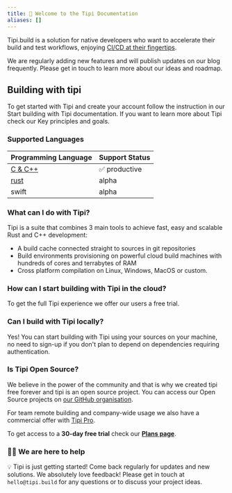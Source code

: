 ```yaml
---
title: 👋 Welcome to the Tipi Documentation
aliases: []
---
```


Tipi.build is a solution for native developers who want to accelerate their build and test workflows, enjoying [CI/CD at their fingertips](/explore/ci-cd-at-fingertips).

We are regularly adding new features and will publish updates on our blog frequently. Please get in touch to learn more about our ideas and roadmap.

## Building with tipi 
To get started with Tipi and create your account follow the instruction in our Start building with Tipi documentation.
If you want to learn more about Tipi check our Key principles and goals.

### Supported Languages
| Programming Language | Support Status |
|----------------------|----------------|
| [C & C++](/documentation/0050-getting-started-cpp)          | ✅ <span class="tag is-success">productive</span>              |
| [rust](/documentation/0100-getting-started-rust)                 | <span class="tag is-warning">alpha</span>          |
| swift                | <span class="tag is-warning">alpha</span>          |


### What can I do with Tipi?
Tipi is a suite that combines 3 main tools to achieve fast, easy and scalable Rust and C++ development:
* A build cache connected straight to sources in git repositories
* Build environments provisioning on powerful cloud build machines with hundreds of cores and terrabytes of RAM
* Cross platform compilation on Linux, Windows, MacOS or custom.

### How can I start building with Tipi in the cloud?
To get the full Tipi experience we offer our users a free trial.

### Can I build with Tipi locally?
Yes! You can start building with Tipi using your sources on your machine, no need to sign-up if you don't plan to depend on dependencies requiring authentication.

### Is Tipi Open Source?
We believe in the power of the community and that is why we created tipi free forever and tipi is an open source project. You can access our Open Source projects on [our GitHub organisation](https://github.com/tipi-build/).

For team remote building and company-wide usage we also have a commercial offer with [Tipi Pro](/pricing). 

To get access to a **30-day free trial** check our [**Plans page**](/pricing).

<!--
### How many nines?
We love uptime, but sometimes systems fail in our complex environment. We monitor our services around the clock and will investigate any issues immediately. In case things go wrong we believe in full transparency and will always keep you up to date on [status.tipi.build](https://status.tipi.build)
-->

### 🧑‍🚀 We are here to help

💡 Tipi is just getting started! Come back regularly for updates and new solutions.
We absolutely love feedback! Please get in touch at `hello@tipi.build` for any questions or to discuss your project ideas.
